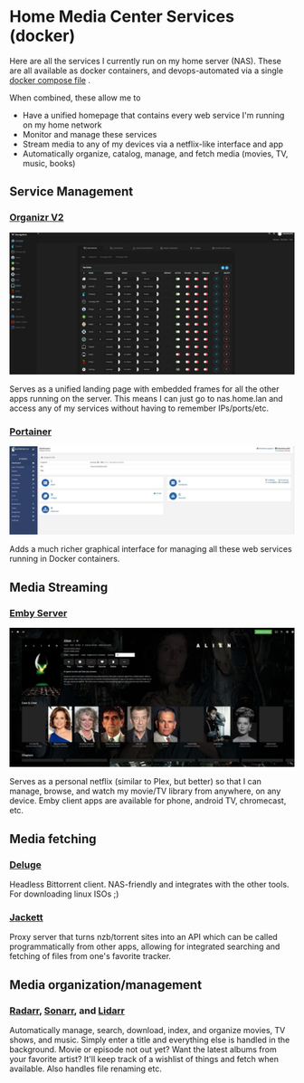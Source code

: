 # Home Media Center Services (docker)

Here are all the services I currently run on my home server (NAS). These are all available as docker containers, and devops-automated via a single [docker compose file](docker_services/docker-compose.yml) . 

When combined, these allow me to
- Have a unified homepage that contains every web service I'm running on my home network
- Monitor and manage these services
- Stream media to any of my devices via a netflix-like interface and app
- Automatically organize, catalog, manage, and fetch media (movies, TV, music, books)

## Service Management

### [Organizr V2](https://organizr.app/)

![Organizr Screenshot](images/organizr_screenshot.jpg)

Serves as a unified landing page with embedded frames for all the other apps running on the server. This means I can just go to nas.home.lan and access any of my services without having to remember IPs/ports/etc. 

### [Portainer](https://github.com/portainer/portainer)

![Portainer Screenshot](images/portainer_screenshot.jpg)

Adds a much richer graphical interface for managing all these web services running in Docker containers.

## Media Streaming
### [Emby Server](https://emby.media/)

![Emby Screenshot](images/emby_screenshot.jpg)

Serves as a personal netflix (similar to Plex, but better) so that I can manage, browse, and watch my movie/TV library from anywhere, on any device. Emby client apps are available for phone, android TV, chromecast, etc.

## Media fetching

### [Deluge](https://deluge-torrent.org/)

Headless Bittorrent client. NAS-friendly and integrates with the other tools. For downloading linux ISOs ;)

### [Jackett](https://github.com/Jackett/Jackett)

Proxy server that turns nzb/torrent sites into an API which can be called programmatically from other apps, allowing for integrated searching and fetching of files from one's favorite tracker.

## Media organization/management
### [Radarr](https://github.com/Radarr/Radarr), [Sonarr](https://github.com/Sonarr/Sonarr), and [Lidarr](https://github.com/lidarr/Lidarr)

Automatically manage, search, download, index, and organize movies, TV shows, and music. Simply enter a title and everything else is handled in the background. Movie or episode not out yet? Want the latest albums from your favorite artist? It'll keep track of a wishlist of things and fetch when available. Also handles file renaming etc.